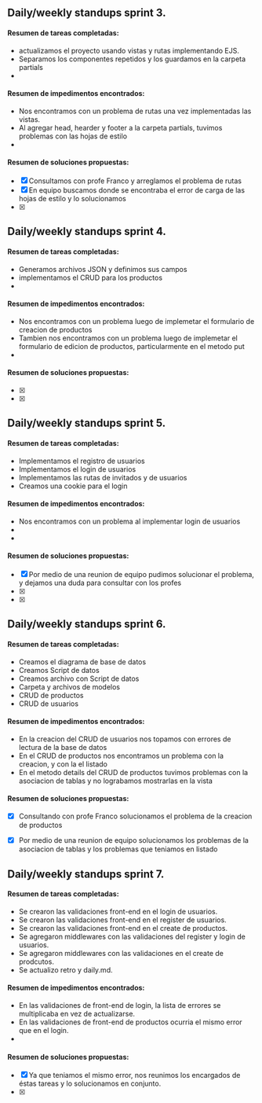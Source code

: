## Daily/weekly standups sprint 3.

#### Resumen de tareas completadas:

- actualizamos el proyecto usando vistas y rutas implementando EJS.
- Separamos los componentes repetidos y los guardamos en la carpeta partials
- 

#### Resumen de impedimentos encontrados:

- Nos encontramos con un problema de rutas una vez implementadas las vistas.
- Al agregar head, hearder y footer a la carpeta partials, tuvimos problemas con las hojas de estilo
- 

#### Resumen de soluciones propuestas:

- [x] Consultamos con profe Franco y arreglamos el problema de rutas
- [x] En equipo buscamos donde se encontraba el error de carga de las hojas de estilo y lo solucionamos
- [x]


## Daily/weekly standups sprint 4.

#### Resumen de tareas completadas:

- Generamos archivos JSON y definimos sus campos
- implementamos el CRUD  para los productos
- 

#### Resumen de impedimentos encontrados:

- Nos encontramos con un problema luego de implemetar el formulario de creacion de productos
- Tambien nos encontramos con un problema luego de implemetar el formulario de edicion de productos, particularmente en el metodo put
- 

#### Resumen de soluciones propuestas:

- [x] 
- [x] 



## Daily/weekly standups sprint 5.

#### Resumen de tareas completadas:

- Implementamos el registro de usuarios
- Implementamos el login de usuarios
- Implementamos las rutas de invitados y de usuarios
- Creamos una cookie para el login

#### Resumen de impedimentos encontrados:

- Nos encontramos con un problema al implementar login de usuarios
- 
- 

#### Resumen de soluciones propuestas:

- [x] Por medio de una reunion de equipo pudimos solucionar el problema, y dejamos una duda para consultar con los profes
- [x] 
- [x]



## Daily/weekly standups sprint 6.

#### Resumen de tareas completadas:

- Creamos el diagrama de base de datos
- Creamos Script de datos
- Creamos archivo con Script de datos
- Carpeta y archivos de modelos
- CRUD de productos
- CRUD de usuarios

#### Resumen de impedimentos encontrados:

- En la creacion del CRUD de usuarios nos topamos con errores de lectura de la base de datos
- En el CRUD de productos nos encontramos un problema con la creacion, y con la el listado
- En el metodo details del CRUD de productos tuvimos problemas con la asociacion de tablas y no lograbamos mostrarlas en la vista

#### Resumen de soluciones propuestas:

- [x] Consultando con profe Franco solucionamos el problema de la creacion de productos
- [x] Por medio de una reunion de equipo solucionamos los problemas de la asociacion de tablas y los problemas que teniamos en listado



## Daily/weekly standups sprint 7.

#### Resumen de tareas completadas:

- Se crearon las validaciones front-end en el login de usuarios.
- Se crearon las validaciones front-end en el register de usuarios.
- Se crearon las validaciones front-end en el create de productos.
- Se agregaron middlewares con las validaciones del register y login de usuarios.
- Se agregaron middlewares con las validaciones en el create de prodcutos.
- Se actualizo retro y daily.md.

#### Resumen de impedimentos encontrados:

- En las validaciones de front-end de login, la lista de errores se multiplicaba en vez de actualizarse.
- En las validaciones de front-end de productos ocurria el mismo error que en el login.
- 

#### Resumen de soluciones propuestas:

- [x] Ya que teniamos el mismo error, nos reunimos los encargados de éstas tareas y lo solucionamos en conjunto.
- [x] 
